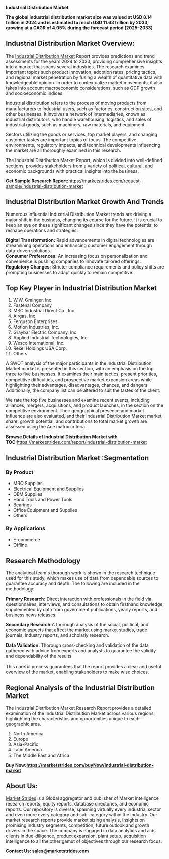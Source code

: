 <p><strong>Industrial Distribution Market</strong></p>
<p><strong>The global industrial distribution market size was valued at USD 8.14 trillion in 2024 and is estimated to reach USD 11.63 trillion by 2033, growing at a CAGR of 4.05% during the forecast period (2025&ndash;2033)</strong></p>
<h2>Industrial Distribution Market Overview:</h2>
<p>The <a href="https://marketstrides.com/report/industrial-distribution-market">Industrial Distribution Market</a> Report provides predictions and trend assessments for the years 2024 to 2033, providing comprehensive insights into a market that spans several industries. The research examines important topics such product innovation, adoption rates, pricing tactics, and regional market penetration by fusing a wealth of quantitative data with knowledgeable opinion. In order to contextualize market movements, it also takes into account macroeconomic considerations, such as GDP growth and socioeconomic indices.</p>
<p>Industrial distribution refers to the process of moving products from manufacturers to industrial users, such as factories, construction sites, and other businesses. It involves a network of intermediaries, known as industrial distributors, who handle warehousing, logistics, and sales of industrial goods, such as machinery, raw materials, and equipment.</p>
<p>Sectors utilizing the goods or services, top market players, and changing customer tastes are important topics of focus. The competitive environments, regulatory impacts, and technical developments influencing the market are all thoroughly examined in this research.</p>
<p>The Industrial Distribution Market Report, which is divided into well-defined sections, provides stakeholders from a variety of political, cultural, and economic backgrounds with practical insights into the business.</p>
<p><strong>Get Sample Research Report:</strong><a href="https://marketstrides.com/request-sample/industrial-distribution-market">https://marketstrides.com/request-sample/industrial-distribution-market</a></p>
<h2>Industrial Distribution Market Growth And Trends</h2>
<p>Numerous influential Industrial Distribution Market trends are driving a major shift in the business, changing its course for the future. It is crucial to keep an eye on these significant changes since they have the potential to reshape operations and strategies:</p>
<p><strong>Digital Transformation:</strong> Rapid advancements in digital technologies are streamlining operations and enhancing customer engagement through data-driven solutions.<br /><strong>Consumer Preferences:</strong> An increasing focus on personalization and convenience is pushing companies to innovate tailored offerings.<br /><strong>Regulatory Changes:</strong> Stricter compliance requirements and policy shifts are prompting businesses to adapt quickly to remain competitive.</p>
<h2>Top Key Player in Industrial Distribution Market</h2>
<ol>
<li>W.W. Grainger, Inc.</li>
<li>Fastenal Company</li>
<li>MSC Industrial Direct Co., Inc.</li>
<li>Airgas, Inc.</li>
<li>Ferguson Enterprises</li>
<li>Motion Industries, Inc.</li>
<li>Graybar Electric Company, Inc.</li>
<li>Applied Industrial Technologies, Inc.</li>
<li>Wesco International, Inc.</li>
<li>Rexel Holdings USA,Corp.</li>
<li>Others</li>
</ol>
<p>A SWOT analysis of the major participants in the Industrial Distribution Market market is presented in this section, with an emphasis on the top three to five businesses. It examines their main tactics, present priorities, competitive difficulties, and prospective market expansion areas while highlighting their advantages, disadvantages, chances, and dangers. Additionally, the company list can be altered to suit the tastes of the client.</p>
<p>We rate the top five businesses and examine recent events, including alliances, mergers, acquisitions, and product launches, in the section on the competitive environment. Their geographical presence and market influence are also evaluated, and their Industrial Distribution Market market share, growth potential, and contributions to total market growth are assessed using the Ace matrix criteria.</p>
<p><strong>Browse Details of Industrial Distribution Market with TOC:</strong><a href="https://marketstrides.com/report/industrial-distribution-market">https://marketstrides.com/report/industrial-distribution-market</a></p>
<h2>Industrial Distribution Market :Segmentation</h2>
<h3>By Product</h3>
<ul>
<li>MRO Supplies</li>
<li>Electrical Equipment and Supplies</li>
<li>OEM Supplies</li>
<li>Hand Tools and Power Tools</li>
<li>Bearings</li>
<li>Office Equipment and Supplies</li>
<li>Others</li>
</ul>
<h3>By Applications</h3>
<ul>
<li>E-commerce</li>
<li>Offline</li>
</ul>
<h2>Research Methodology</h2>
<p>The analytical team's thorough work is shown in the research technique used for this study, which makes use of data from dependable sources to guarantee accuracy and depth. The following are included in the methodology:</p>
<p><strong>Primary Research:</strong> Direct interaction with professionals in the field via questionnaires, interviews, and consultations to obtain firsthand knowledge, supplemented by data from government publications, yearly reports, and business news releases.</p>
<p><strong>Secondary Research:</strong>A&nbsp;thorough analysis of the social, political, and economic aspects that affect the market using market studies, trade journals, industry reports, and scholarly research.</p>
<p><strong>Data Validation:</strong>&nbsp;Thorough cross-checking and validation of the data gathered with advice from experts and analysts to guarantee the validity and dependability of the results. <br /><br />This careful process guarantees that the report provides a clear and useful overview of the market, enabling stakeholders to make wise choices.</p>
<h2>Regional Analysis of the Industrial Distribution Market</h2>
<p>The Industrial Distribution Market Research Report provides a detailed examination of the Industrial Distribution Market across various regions, highlighting the characteristics and opportunities unique to each geographic area.</p>
<ol>
<li>North America</li>
<li>Europe</li>
<li>Asia-Pacific</li>
<li>Latin America</li>
<li>The Middle East and Africa</li>
</ol>
<p><strong>Buy Now:<a href="https://marketstrides.com/buyNow/industrial-distribution-market?price=single_price">https://marketstrides.com/buyNow/industrial-distribution-market</a></strong></p>
<h2>About Us:</h2>
<p><a href="https://marketstrides.com/">Market Strides</a> is a Global aggregator and publisher of Market intelligence research reports, equity reports, database directories, and economic reports. Our repository is diverse, spanning virtually every industrial sector and even more every category and sub-category within the industry. Our market research reports provide market sizing analysis, insights on promising industry segments, competition, future outlook and growth drivers in the space. The company is engaged in data analytics and aids clients in due-diligence, product expansion, plant setup, acquisition intelligence to all the other gamut of objectives through our research focus.</p>
<p><strong>Contact Us: <a href="mailto:sales@marketstrides.com">sales@marketstrides.com</a></strong></p>
